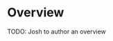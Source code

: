 # Overview

TODO: Josh to author an overview


<!-- ##DOCS-SOURCER-START
{
  "sourcePlugin": "local-copier",
  "hash": "dff8e99f206b1526217bac254a158177"
}
##DOCS-SOURCER-END -->
